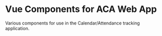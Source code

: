 # Vue Components for ACA Web App

Various components for use in the Calendar/Attendance tracking application.

